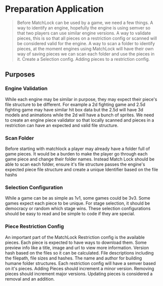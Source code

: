 
# Preparation Application
> Before MatchLock can be used by a game, we need a few things. A way to identify an engine, hopefully the engine is using semver so that two players can use similar engine versions. A way to validate pieces, this is so that all pieces on a restriction config or scanned will be considered valid for the engine. A way to scan a folder to identify pieces, at the moment engines using MatchLock will have their own way of saving pieces we can scan each folder and use the pieces in it. Create a Selection config. Adding pieces to a restriction config.

## Purposes


### Engine Validation

While each engine may be similar in purpose, they may expect their piece's file structure to be different. For example a 2d fighting game and 2.5d fighting game may have similar hit box data but the 2.5d will have 3d models and animations while the 2d will have a bunch of sprites. We need to create an engine piece validator so that locally scanned and pieces in a restriction can have an expected and valid file structure.


### Scan Folder

Before starting with matchlock a player may already have a folder full of game pieces. It would be a burden to make the player go through each game piece and change their folder names. Instead Match Lock should be able to scan each folder, ensure it's file structure passes the engine's expected piece file structure and create a unique Identifier based on the file hashs


### Selection Configuration

While a game can be as simple as 1v1, some games could be 3v3. Some games expect each piece to be unique. For stage selection, it should be democracy or random which stage wins. These selection configurations should be easy to read and be simple to code if they are special.


### Piece Restriction Config

An important part of the MatchLock Restriction config is the available pieces. Each piece is expected to have ways to download them. Some preview info like a title, image and url to view more information. Version hash based on the files so it can be calculated. File descriptions including the filepath, file sizes and hashes. The name and author for building humane folder structures. Each restriction config will have a semver based on it's pieces. Adding Pieces should increment a minor version. Removing pieces should increment major versions. Updating pieces is considered a removal and an addition.


